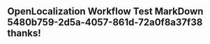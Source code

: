 <properties
ms.topic="hero-topic1"
ms.test1="hero-topic"
ms.test2="test"/>

## OpenLocalization Workflow Test MarkDown 5480b759-2d5a-4057-861d-72a0f8a37f38 thanks!
